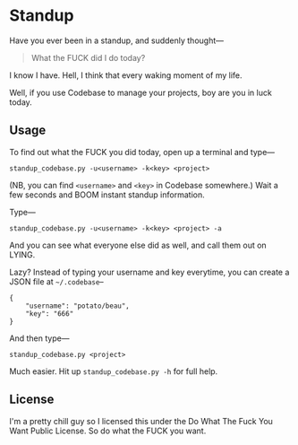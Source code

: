 # Standup

Have you ever been in a standup, and suddenly thought—

> What the FUCK did I do today?

I know I have. Hell, I think that every waking moment of my life.

Well, if you use Codebase to manage your projects, boy are you in luck today.

## Usage

To find out what the FUCK you did today, open up a terminal and type—

	standup_codebase.py -u<username> -k<key> <project>

(NB, you can find `<username>` and `<key>` in Codebase somewhere.) Wait a few seconds and BOOM instant standup information.

Type—

	standup_codebase.py -u<username> -k<key> <project> -a

And you can see what everyone else did as well, and call them out on LYING.

Lazy? Instead of typing your username and key everytime, you can create a JSON file at `~/.codebase`–

	{
		"username": "potato/beau",
		"key": "666"
	}

And then type—

	standup_codebase.py <project>

Much easier. Hit up `standup_codebase.py -h` for full help.

## License

I'm a pretty chill guy so I licensed this under the Do What The Fuck You Want Public License. So do what the FUCK you
want.
